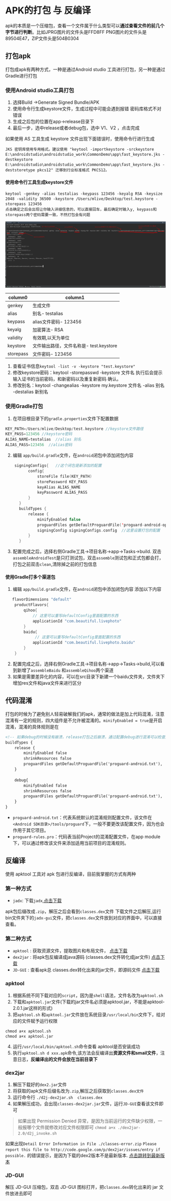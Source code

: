 # APK的打包 与 反编译
apk的本质是一个压缩包，查看一个文件属于什么类型可以**通过查看文件的前几个字节进行判断**。比如JPRG图片的文件头是FFD8FF PNG图片的文件头是89504E47，ZIP文件头是504B0304

## 打包apk
打包成apk有两种方式，一种是通过Android studio 工具进行打包，另一种是通过Gradle进行打包

###  使用Android studio工具打包
1. 选择Build ->Generate Signed Bundle/APK
2. 使用命令行生成keystore文件，生成过程中可能会遇到报错 密码库格式不对错误
3. 生成之后包的位置在app->release目录下
4. 最后一步，选中release或者debug包，选中 V1、V2 ，点击完成

如果使用 AS 工具生成 keystore 文件出现下面错误时，使用命令行进行生成

```
JKS 密钥库使用专用格式。建议使用 "keytool -importkeystore -srckeystore E:\androidstudio\androidstudio_work\CommonDemo\app\fast_keystore.jks -destkeystore E:\androidstudio\androidstudio_work\CommonDemo\app\fast_keystore.jks -deststoretype pkcs12" 迁移到行业标准格式 PKCS12。
```

#### 使用命令行工具生成keystore文件
```
keytool -genkey -alias testalias -keypass 123456 -keyalg RSA -keysize 2048 -validity 36500 -keystore /Users/mlive/Desktop/test.keystore -storepass 123456 
点击确定之后会出现让你输入详细信息的，可以直接回车，最后确定时输入y, keypass和storepass两个密码需要一致，不然打包会有问题
```
![](../android/imgs/keystore.png)

column0 | column1 |
------- | ------- |
 genkey | 生成文件
 alias | 别名- testalias
 keypass | alias文件密码- 123456
 keyalg | 加密算法- RSA
 validity | 有效期,以天为单位
 keystore | 文件输出路径，文件名称是- test.keystore
 storepass | 文件密码- 123456

  1.  查看证书信息`keytool -list -v -keystore "test.keystore"`
  2.  修改keystore密码：keytool -storepasswd -keystore 文件名  执行后会提示输入证书的当前密码，和新密码以及重复新密码 确认。
  3.  修改别名：keytool -changealias -keystore my.keystore 文件名 -alias 别名 -destalias 新别名
  
### 使用Gradle打包
1. 在项目根目录下的`gradle.properties`文件下配置数据
  ```Kotlin
  KEY_PATH=/Users/mlive/Desktop/test.keystore //keystore文件路径
  KEY_PASS=123456 //keystore密码
  ALIAS_NAME=testalias  //alias 别名
  ALIAS_PASS=123456  //alias密码
  ```
2. 编辑 `app/build.gradle`文件，在`android`闭包中添加闭包内容
  ```Kotlin
      signingConfigs{   //这个闭包是新添加的配置
            config{
                storeFile file(KEY_PATH)
                storePassword KEY_PASS
                keyAlias ALIAS_NAME
                keyPassword ALIAS_PASS
            }
        }
        buildTypes {
            release {
                minifyEnabled false
                proguardFiles getDefaultProguardFile('proguard-android-optimize.txt'), 'proguard-rules.pro'
                signingConfig signingConfigs.config  //这里设置打包的配置
            }
        }
  ```
3. 配置完成之后，选择右侧Gradle工具->项目名称->app->Tasks->build. 双击`assembleAndroidTest`是只打测试包，双击`assemble`测试包和正式包都会打，打包之前双击`clean`,清除掉之前的打包信息
#### 使用Gradle打多个渠道包
1. 编辑 `app/build.gradle`文件，在`android`闭包中添加闭包内容 添加以下内容
```kotlin
   flavorDimensions "default"
    productFlavors{
        qihoo{
            // 这里可以重写defaultConfig里面配置的东西
            applicationId "com.beautiful.livephoto"
        }
        baidu{
             // 这里可以重写defaultConfig里面配置的东西
            applicationId "com.beautiful.livephoto.baidu"
        }
    }
```
2. 配置完成之后，选择右侧Gradle工具->项目名称->app->Tasks->build,可以看到新增了`assembleBaidu` 和`assembleQihoo`两个渠道
3. 如果是需要差异化的内容，可以在src目录下新建一个baidu文件夹，文件夹下增加res文件和java文件来进行区分

## 代码混淆
打包的时候为了避免别人轻易破解我们的apk，通常的做法是加上代码混淆，注意混淆有一定的规则，四大组件是不允许被混淆的。`minifyEnabled = true`是开启混淆，混淆的具体规则是在
```xml
<!-- 如果debug的时候没有崩溃，release打包之后崩溃，通过配置debug进行混淆可以检查是否是打包混淆代码时出现问题 -->
buildTypes {
    release {
        minifyEnabled false
        shrinkResources false
        proguardFiles getDefaultProguardFile('proguard-android.txt'), 'proguard-rules.pro'
    }

    debug{
        minifyEnabled false
        shrinkResources false
        proguardFiles getDefaultProguardFile('proguard-android.txt'), 'proguard-rules.pro'
    }
}
```
* `proguard-android.txt`：代表系统默认的混淆规则配置文件，该文件在`<Android SDK目录>/tools/proguard`下，一般不要更改该配置文件，因为也会作用于其它项目。
* `proguard-rules.pro`：代码表当前Project的混淆配置文件，在app module下，可以通过修改该文件来添加适用当前项目的混淆规则。



## 反编译
使用 apktool 工具对 apk 包进行反编译，目前我掌握的方式有两种

### 第一种方式
* `jadx`:  下载`jadx`,[点击下载](https://github.com/skylot/jadx/releases)

apk包后缀改成`.zip`，解压之后会看到`classes.dex`文件
下载文件之后解压,运行bin文件夹下的`jadx-gui`文件，把`classes.dex`文件放到对应的界面中，可以直接查看。


### 第二种方式
* `apktool` : 获取资源文件，提取图片和布局文件， [点击下载](https://ibotpeaches.github.io/Apktool/install/)
* `dex2jar` : 将apk包反编译成java源码 (classes.dex文件转化成jar文件) [点击下载](https://github.com/pxb1988/dex2jar/releases)
* `JD-GUI` : 查看apk总 classes.dex转化出来的jar文件，即源码文件 [点击下载](http://java-decompiler.github.io/)

### apktool
1. 根据系统不同下载对应的`script`，因为是`shell`语法，文件名改为`apktool.sh`
2. 下载和`apktool.jar`文件(下载的jar文件名必须是apktool.jar，不能是apktool-2.0.1.jar这样的形式)
3. 把`apktool.sh` 和`apktool.jar`文件放在系统目录`/usr/local/bin`文件下，给对应的文件赋予运行权限
```shell
chmod a+x apktool.sh
chmod a+x apktool.jar
```
4. 运行`/usr/local/bin/apktool.sh`命令查看 apktool是否安装成功 
5. 执行`apktool.sh d xxx.apk`命令,该方法会反编译出**资源文件和smail文件**，注意日志，**反编译出的文件会放在当前目录下**



### dex2jar
1. 解压下载好的`dex2.jar`文件
2. 将获取的apk文件后缀名改为`.zip`,解压之后获取到`classes.dex文件`
3. 运行命令行 `./d2j-dex2jar.sh  classes.dex`
4. 如果解压成功，会出现`classes-dex2jar.jar`文件，运行`JD-GUI`查看该文件即可

>如果出现 Permission Denied 异常，是因为当前运行的文件缺少权限，一般报哪个文件就修改对应文件权限即可 `chmod a+x ./dex2jar-2.0/d2j_invoke.sh`

如果出现`Detail Error Information in File ./classes-error.zip`
`Please report this file to http://code.google.com/p/dex2jar/issues/entry if possible.` 的错误提示，是因为下载的dex2版本不是最新版本.   [点击跳转到最新版本](https://github.com/pxb1988/dex2jar/releases)


### JD-GUI
解压 JD-GUI 压缩包，双击 JD-GUI 图标打开，把`classes.dex`转化出来的 jar 文件放进去即可
